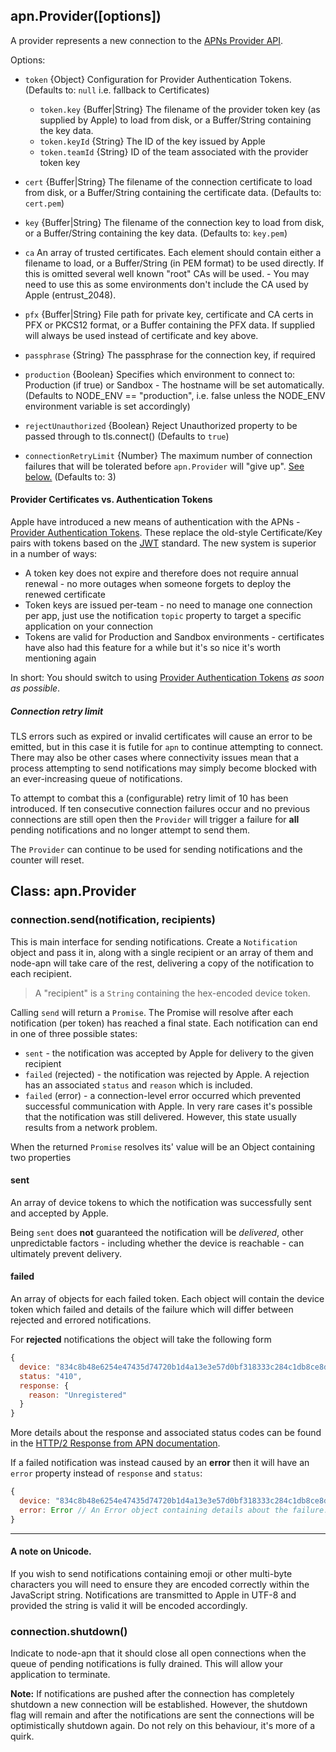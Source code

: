 ## apn.Provider([options])

A provider represents a new connection to the [APNs Provider API][provider-api].

Options:

 - `token` {Object} Configuration for Provider Authentication Tokens. (Defaults to: `null` i.e. fallback to Certificates)
     - `token.key` {Buffer|String} The filename of the provider token key (as supplied by Apple) to load from disk, or a Buffer/String containing the key data.
     - `token.keyId` {String} The ID of the key issued by Apple
     - `token.teamId` {String} ID of the team associated with the provider token key

 - `cert` {Buffer|String} The filename of the connection certificate to load from disk, or a Buffer/String containing the certificate data. (Defaults to: `cert.pem`)

 - `key` {Buffer|String} The filename of the connection key to load from disk, or a Buffer/String containing the key data. (Defaults to: `key.pem`)

 - `ca` An array of trusted certificates. Each element should contain either a filename to load, or a Buffer/String (in PEM format) to be used directly. If this is omitted several well known "root" CAs will be used. - You may need to use this as some environments don't include the CA used by Apple (entrust_2048).

 - `pfx` {Buffer|String} File path for private key, certificate and CA certs in PFX or PKCS12 format, or a Buffer containing the PFX data. If supplied will always be used instead of certificate and key above.

 - `passphrase` {String} The passphrase for the connection key, if required

 - `production` {Boolean} Specifies which environment to connect to: Production (if true) or Sandbox - The hostname will be set automatically. (Defaults to NODE_ENV == "production", i.e. false unless the NODE_ENV environment variable is set accordingly)

 - `rejectUnauthorized` {Boolean} Reject Unauthorized property to be passed through to tls.connect() (Defaults to `true`)

 - `connectionRetryLimit` {Number} The maximum number of connection failures that will be tolerated before `apn.Provider` will "give up". [See below.](#connection-retry-limit) (Defaults to: 3)

#### Provider Certificates vs. Authentication Tokens

Apple have introduced a new means of authentication with the APNs - [Provider Authentication Tokens][provider-auth-tokens]. These replace the old-style Certificate/Key pairs with tokens based on the [JWT][jwt] standard. The new system is superior in a number of ways:

 * A token key does not expire and therefore does not require annual renewal - no more outages when someone forgets to deploy the renewed certificate
 * Token keys are issued per-team - no need to manage one connection per app, just use the notification `topic` property to target a specific application on your connection
 * Tokens are valid for Production and Sandbox environments - certificates have also had this feature for a while but it's so nice it's worth mentioning again

In short: You should switch to using [Provider Authentication Tokens][provider-auth-tokens] _as soon as possible_.

##### Connection retry limit

TLS errors such as expired or invalid certificates will cause an error to be emitted, but in this case it is futile for `apn` to continue attempting to connect. There may also be other cases where connectivity issues mean that a process attempting to send notifications may simply become blocked with an ever-increasing queue of notifications.

To attempt to combat this a (configurable) retry limit of 10 has been introduced. If ten consecutive connection failures occur and no previous connections are still open then the `Provider` will trigger a failure for **all** pending notifications and no longer attempt to send them.

The `Provider` can continue to be used for sending notifications and the counter will reset.

## Class: apn.Provider

### connection.send(notification, recipients)

This is main interface for sending notifications. Create a `Notification` object and pass it in, along with a single recipient or an array of them and node-apn will take care of the rest, delivering a copy of the notification to each recipient.

> A "recipient" is a `String` containing the hex-encoded device token.

Calling `send` will return a `Promise`. The Promise will resolve after each notification (per token) has reached a final state. Each notification can end in one of three possible states:

  - `sent` - the notification was accepted by Apple for delivery to the given recipient
  - `failed` (rejected) - the notification was rejected by Apple. A rejection has an associated `status` and `reason` which is included.
  - `failed` (error) - a connection-level error occurred which prevented successful communication with Apple. In very rare cases it's possible that the notification was still delivered. However, this state usually results from a network problem.

When the returned `Promise` resolves its' value will be an Object containing two properties

#### sent

An array of device tokens to which the notification was successfully sent and accepted by Apple.

Being `sent` does **not** guaranteed the notification will be _delivered_, other unpredictable factors - including whether the device is reachable - can ultimately prevent delivery.

#### failed

An array of objects for each failed token. Each object will contain the device token which failed and details of the failure which will differ between rejected and errored notifications.

For **rejected** notifications the object will take the following form

```javascript
{
  device: "834c8b48e6254e47435d74720b1d4a13e3e57d0bf318333c284c1db8ce8ddc58",
  status: "410",
  response: {
    reason: "Unregistered"
  }
}
```

More details about the response and associated status codes can be found in the [HTTP/2 Response from APN documentation][http2-response].

If a failed notification was instead caused by an **error** then it will have an `error` property instead of `response` and `status`:

```javascript
{
  device: "834c8b48e6254e47435d74720b1d4a13e3e57d0bf318333c284c1db8ce8ddc58",
  error: Error // An Error object containing details about the failure.
}
```

---
#### A note on Unicode.

If you wish to send notifications containing emoji or other multi-byte characters you will need to ensure they are encoded correctly within the JavaScript string. Notifications are transmitted to Apple in UTF-8 and provided the string is valid it will be encoded accordingly.

### connection.shutdown()

Indicate to node-apn that it should close all open connections when the queue of pending notifications is fully drained. This will allow your application to terminate.

**Note:** If notifications are pushed after the connection has completely shutdown a new connection will be established. However, the shutdown flag will remain and after the notifications are sent the connections will be optimistically shutdown again. Do not rely on this behaviour, it's more of a quirk.

[provider-api]: https://developer.apple.com/library/content/documentation/NetworkingInternet/Conceptual/RemoteNotificationsPG/CommunicatingwithAPNs.html
[provider-auth-tokens]: https://developer.apple.com/library/content/documentation/NetworkingInternet/Conceptual/RemoteNotificationsPG/CommunicatingwithAPNs.html#//apple_ref/doc/uid/TP40008194-CH11-SW1
[http2-response]:
https://developer.apple.com/library/content/documentation/NetworkingInternet/Conceptual/RemoteNotificationsPG/CommunicatingwithAPNs.html#//apple_ref/doc/uid/TP40008194-CH11-SW2
[jwt]: https://jwt.io
